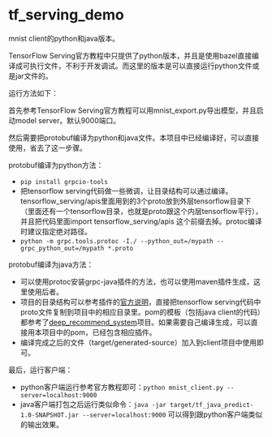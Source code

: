 # tf_serving_demo

mnist client的python和java版本。

TensorFlow Serving官方教程中只提供了python版本，并且是使用bazel直接编译成可执行文件，不利于开发调试。而这里的版本是可以直接运行python文件或是jar文件的。

运行方法如下：

首先参考TensorFlow Serving官方教程可以用mnist_export.py导出模型，并且启动model server。默认9000端口。

然后需要把protobuf编译为python和java文件。本项目中已经编译好，可以直接使用，省去了这一步骤。

protobuf编译为python方法：

* `pip install grpcio-tools`
* 把tensorflow serving代码做一些微调，让目录结构可以通过编译。tensorflow_serving/apis里面用到的3个proto放到外层tensorflow目录下（里面还有一个tensorflow目录，也就是proto跟这个内层tensorflow平行），并且把代码里面import tensorflow_serving/apis 这个前缀去掉。protoc编译时建议指定绝对路径。
* `python -m grpc.tools.protoc -I./ --python_out=/mypath --grpc_python_out=/mypath *.proto`

protobuf编译为java方法：

* 可以使用protoc安装grpc-java插件的方法，也可以使用maven插件生成，这里使用后者。
* 项目的目录结构可以参考插件的[官方说明][1]，直接把tensorflow serving代码中proto文件复制到项目中的相应目录里。pom的模板（包括java client的代码）都参考了[deep_recommend_system][2]项目。如果需要自己编译生成，可以直接用本项目中的pom，已经包含相应插件。
* 编译完成之后的文件（target/generated-source）加入到client项目中使用即可。

最后，运行客户端：

* python客户端运行参考官方教程即可：`python mnist_client.py --server=localhost:9000`
* java客户端打包之后运行类似命令：`java -jar target/tf_java_predict-1.0-SNAPSHOT.jar --server=localhost:9000` 可以得到跟python客户端类似的输出效果。

[1]:https://www.xolstice.org/protobuf-maven-plugin/usage.html
[2]:https://github.com/tobegit3hub/deep_recommend_system/tree/master/java_predict_client